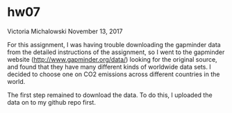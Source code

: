 hw07
================
Victoria Michalowski
November 13, 2017

For this assignment, I was having trouble downloading the gapminder data from the detailed instructions of the assignment, so I went to the gapminder website (<http://www.gapminder.org/data/>) looking for the original source, and found that they have many different kinds of worldwide data sets. I decided to choose one on CO2 emissions across different countries in the world.

The first step remained to download the data. To do this, I uploaded the data on to my github repo first.
